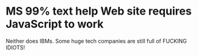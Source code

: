 # MS 99% text help Web site requires JavaScript to work

Neither does IBMs. Some huge tech companies are still full of FUCKING IDIOTS!
